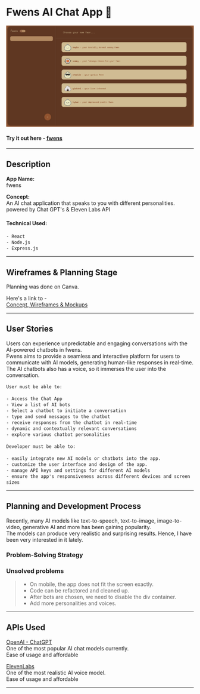 # Fwens AI Chat App :hatched_chick:
![Fwens](https://github.com/jyennnn/fwens/blob/main/readme-img/fwens-app.png?raw=true)

#### Try it out here - [fwens](https://fwens.vercel.app/)
---

## Description

<strong>App Name:</strong>
</br>fwens

<strong>Concept:</strong>
</br>An AI chat application that speaks to you with different personalities. 
</br>powered by Chat GPT's & Eleven Labs API

#### Technical Used:

```
- React
- Node.js
- Express.js
```

---

## Wireframes & Planning Stage 
Planning was done on Canva.

Here's a link to - 
</br>[Concept, Wireframes & Mockups](https://www.canva.com/design/DAFpKoHo3zE/dXl3V4LTMIjyPZCnUez8bA/edit)


---

## User Stories
Users can experience unpredictable and engaging conversations with the AI-powered chatbots in fwens. 
</br>Fwens aims to provide a seamless and interactive platform for users to communicate with AI models, generating human-like responses in real-time.
</br>The AI chatbots also has a voice, so it immerses the user into the conversation.

```
User must be able to:

- Access the Chat App
- View a list of AI bots 
- Select a chatbot to initiate a conversation
- type and send messages to the chatbot
- receive responses from the chatbot in real-time
- dynamic and contextually relevant conversations
- explore various chatbot personalities 

Developer must be able to:

- easily integrate new AI models or chatbots into the app.
- customize the user interface and design of the app.
- manage API keys and settings for different AI models
- ensure the app's responsiveness across different devices and screen sizes

```

---

## Planning and Development Process

Recently, many AI models like text-to-speech, text-to-image, image-to-video, generative AI and more has been gaining popularity. 
</br>The models can produce very realistic and surprising results. Hence, I have been very interested in it lately. 
</br>

### Problem-Solving Strategy



### Unsolved problems

> - On mobile, the app does not fit the screen exactly.
> - Code can be refactored and cleaned up. 
> - After bots are chosen, we need to disable the div container.
> - Add more personalities and voices. 

---

## APIs Used

[OpenAI - ChatGPT](https://openai.com/)
</br> One of the most popular AI chat models currently. 
</br> Ease of usage and affordable

[ElevenLabs](https://elevenlabs.io/)
</br> One of the most realistic AI voice model.
</br> Ease of usage and affordable

---
